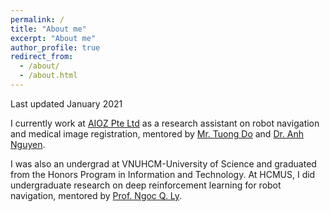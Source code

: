 ```yaml
---
permalink: /
title: "About me"
excerpt: "About me"
author_profile: true
redirect_from: 
  - /about/
  - /about.html
---
```

Last updated January 2021   

I currently work at [AIOZ Pte Ltd](https://ai.aioz.io/) as a research assistant on robot navigation and medical image registration, mentored by [Mr. Tuong Do](https://scholar.google.com/citations?user=qCcSKkMAAAAJ&hl=en&oi=ao) and [Dr. Anh Nguyen](https://www.imperial.ac.uk/people/a.nguyen).

I was also an undergrad at VNUHCM-University of Science and graduated from the Honors Program in Information and Technology. At HCMUS, I did undergraduate research on deep reinforcement learning for robot navigation, mentored by [Prof. Ngoc Q. Ly](https://scholar.google.com/citations?user=MskoD4gAAAAJ&hl=en).
